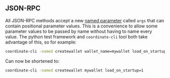 JSON-RPC
---

All JSON-RPC methods accept a new [named
parameter](JSON-RPC-interface.md#parameter-passing) called `args` that can
contain positional parameter values. This is a convenience to allow some
parameter values to be passed by name without having to name every value. The
python test framework and `coordinate-cli` tool both take advantage of this, so
for example:

```sh
coordinate-cli -named createwallet wallet_name=mywallet load_on_startup=1
```

Can now be shortened to:

```sh
coordinate-cli -named createwallet mywallet load_on_startup=1
```
